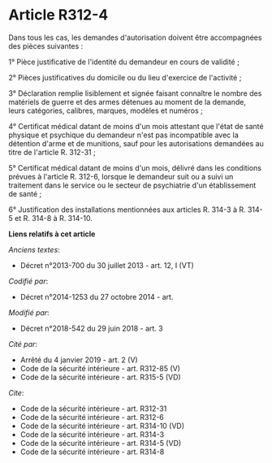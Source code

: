 # Article R312-4

Dans tous les cas, les demandes d'autorisation doivent être accompagnées des pièces suivantes : 

1° Pièce justificative de l'identité du demandeur en cours de validité ; 

2° Pièces justificatives du domicile ou du lieu d'exercice de l'activité ; 

3° Déclaration remplie lisiblement et signée faisant connaître le nombre des matériels de guerre et des armes détenues au
moment de la demande, leurs catégories, calibres, marques, modèles et numéros ; 

4° Certificat médical datant de moins d'un mois attestant que l'état de santé physique et psychique du demandeur n'est pas
incompatible avec la détention d'arme et de munitions, sauf pour les autorisations demandées au titre de l'article R.
312-31 ; 

5° Certificat médical datant de moins d'un mois, délivré dans les conditions prévues à l'article R. 312-6, lorsque le
demandeur suit ou a suivi un traitement dans le service ou le secteur de psychiatrie d'un établissement de santé ; 

6° Justification des installations mentionnées aux articles R. 314-3 à R. 314-5 et R. 314-8 à R. 314-10.

**Liens relatifs à cet article**

_Anciens textes_:

  - Décret n°2013-700 du 30 juillet 2013 - art. 12, I (VT)

_Codifié par_:

  - Décret n°2014-1253 du 27 octobre 2014 - art.

_Modifié par_:

  - Décret n°2018-542 du 29 juin 2018 - art. 3

_Cité par_:

  - Arrêté du 4 janvier 2019 - art. 2 (V)
  - Code de la sécurité intérieure - art. R312-85 (V)
  - Code de la sécurité intérieure - art. R315-5 (VD)

_Cite_:

  - Code de la sécurité intérieure - art. R312-31
  - Code de la sécurité intérieure - art. R312-6
  - Code de la sécurité intérieure - art. R314-10 (VD)
  - Code de la sécurité intérieure - art. R314-3
  - Code de la sécurité intérieure - art. R314-5 (VD)
  - Code de la sécurité intérieure - art. R314-8
